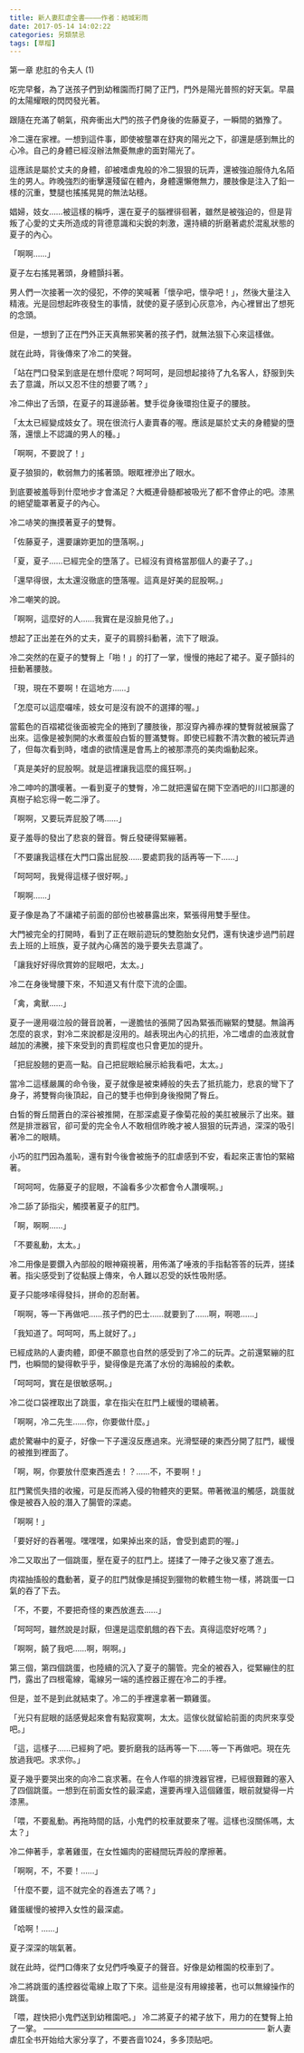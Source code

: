 ```yaml
---
title: 新人妻肛虐全書————作者：結城彩雨
date: 2017-05-14 14:02:22
categories: 另類禁忌
tags: [草榴]
---
```

第一章  悲肛的令夫人
(1)

吃完早餐，為了送孩子們到幼稚園而打開了正門，門外是陽光普照的好天氣。早晨的太陽耀眼的閃閃發光著。

跟隨在充滿了朝氣，飛奔衝出大門的孩子們身後的佐藤夏子，一瞬間的猶豫了。

冷二還在家裡。一想到這件事，即使被壟罩在舒爽的陽光之下，卻還是感到無比的心冷。自己的身體已經沒辦法無憂無慮的面對陽光了。

這應該是屬於丈夫的身體，卻被嗜虐鬼般的冷二狠狠的玩弄，還被強迫服侍九名陌生的男人。昨晚強烈的衝擊還殘留在體內，身體還懶倦無力，腰肢像是注入了鉛一樣的沉重，雙腿也搖搖晃晃的無法站穩。

娼婦，妓女……被這樣的稱呼，還在夏子的腦裡徘徊著，雖然是被強迫的，但是背叛了心愛的丈夫所造成的背德意識和尖銳的刺激，還持續的折磨著處於混亂狀態的夏子的內心。

「啊啊……」

夏子左右搖晃著頭，身體顫抖著。

男人們一次接著一次的侵犯，不停的笑喊著「懷孕吧，懷孕吧！」，然後大量注入精液。光是回想起昨夜發生的事情，就使的夏子感到心灰意冷，內心裡冒出了想死的念頭。

但是，一想到了正在門外正天真無邪笑著的孩子們，就無法狠下心來這樣做。

就在此時，背後傳來了冷二的笑聲。

「站在門口發呆到底是在想什麼呢？呵呵呵，是回想起接待了九名客人，舒服到失去了意識，所以又忍不住的想要了嗎？」

冷二伸出了舌頭，在夏子的耳邊舔著。雙手從身後環抱住夏子的腰肢。

「太太已經變成妓女了。現在很流行人妻賣春的喔。應該是屬於丈夫的身體變的墮落，還懷上不認識的男人的種。」

「啊啊，不要說了！」

夏子狼狽的，軟弱無力的搖著頭。眼眶裡滲出了眼水。

到底要被羞辱到什麼地步才會滿足？大概連骨髓都被吸光了都不會停止的吧。漆黑的絕望籠罩著夏子的內心。

冷二哧笑的撫摸著夏子的雙臀。

「佐藤夏子，還要讓妳更加的墮落啊。」

「夏，夏子……已經完全的墮落了。已經沒有資格當那個人的妻子了。」

「還早得很，太太還沒徹底的墮落喔。這真是好美的屁股啊。」

冷二嘲笑的說。

「啊啊，這麼好的人……我實在是沒臉見他了。」

想起了正出差在外的丈夫，夏子的肩膀抖動著，流下了眼淚。

冷二突然的在夏子的雙臀上「啪！」的打了一掌，慢慢的捲起了裙子。夏子顫抖的扭動著腰肢。

「現，現在不要啊！在這地方……」

「怎麼可以這麼囉嗦，妓女可是沒有說不的選擇的喔。」

當藍色的百褶裙從後面被完全的捲到了腰肢後，那沒穿內褲赤裸的雙臀就被展露了出來。這像是被剝開的水煮蛋般白皙的豐滿雙臀。即使已經數不清次數的被玩弄過了，但每次看到時，嗜虐的欲情還是會馬上的被那漂亮的美肉煽動起來。

「真是美好的屁股啊。就是這裡讓我這麼的瘋狂啊。」

冷二呻吟的讚嘆著。一看到夏子的雙臀，冷二就把還留在開下空酒吧的川口那邊的真樹子給忘得一乾二淨了。

「啊啊，又要玩弄屁股了嗎……」

夏子羞辱的發出了悲哀的聲音。臀丘發硬得緊繃著。

「不要讓我這樣在大門口露出屁股……要處罰我的話再等一下……」

「呵呵呵，我覺得這樣子很好啊。」

「啊啊……」

夏子像是為了不讓裙子前面的部份也被暴露出來，緊張得用雙手壓住。

大門被完全的打開時，看到了正在眼前遊玩的雙胞胎女兒們，還有快速步過門前趕去上班的上班族，夏子就內心痛苦的幾乎要失去意識了。

「讓我好好得欣賞妳的屁眼吧，太太。」

冷二在身後彎腰下來，不知道又有什麼下流的企圖。

「禽，禽獸……」

夏子一邊用啜泣般的聲音說著，一邊膽怯的張開了因為緊張而繃緊的雙腿。無論再怎麼的哀求，對冷二來說都是沒用的。越表現出內心的抗拒，冷二嗜虐的血液就會越加的沸騰，接下來受到的責罰程度也只會更加的提升。

「把屁股翹的更高一點。自己把屁眼給展示給我看吧，太太。」

當冷二這樣嚴厲的命令後，夏子就像是被束縛般的失去了抵抗能力，悲哀的彎下了身子，將雙臀向後頂起，自己的雙手也伸到身後撥開了臀丘。

白皙的臀丘間蒼白的深谷被推開，在那深處夏子像菊花般的美肛被展示了出來。雖然是排泄器官，卻可愛的完全令人不敢相信昨晚才被人狠狠的玩弄過，深深的吸引著冷二的眼睛。

小巧的肛門因為羞恥，還有對今後會被施予的肛虐感到不安，看起來正害怕的緊縮著。

「呵呵呵，佐藤夏子的屁眼，不論看多少次都會令人讚嘆啊。」

冷二舔了舔指尖，觸摸著夏子的肛門。

「啊，啊啊……」

「不要亂動，太太。」

冷二用像是要鑽入內部般的眼神窺視著，用佈滿了唾液的手指黏答答的玩弄，搓揉著。指尖感受到了從黏膜上傳來，令人難以忍受的妖性吸附感。

夏子只能哆嗦得發抖，拼命的忍耐著。

「啊啊，等一下再做吧……孩子們的巴士……就要到了……啊，啊嗯……」

「我知道了。呵呵呵，馬上就好了。」

已經成熟的人妻肉體，即便不願意也自然的感受到了冷二的玩弄。之前還緊繃的肛門，也瞬間的變得軟乎乎，變得像是充滿了水份的海綿般的柔軟。

「呵呵呵，實在是很敏感啊。」

冷二從口袋裡取出了跳蛋，拿在指尖在肛門上緩慢的環繞著。

「啊啊，冷二先生……你，你要做什麼。」

處於驚嚇中的夏子，好像一下子還沒反應過來。光滑堅硬的東西分開了肛門，緩慢的被推到裡面了。

「啊，啊，你要放什麼東西進去！？……不，不要啊！」

肛門驚慌失措的收攏，可是反而將入侵的物體夾的更緊。帶著微溫的觸感，跳蛋就像是被吞入般的潛入了腸管的深處。

「啊啊！」

「要好好的吞著喔。嘿嘿嘿，如果掉出來的話，會受到處罰的喔。」

冷二又取出了一個跳蛋，壓在夏子的肛門上。搓揉了一陣子之後又塞了進去。

肉褶抽搐般的蠢動著，夏子的肛門就像是捕捉到獵物的軟體生物一樣，將跳蛋一口氣的吞了下去。

「不，不要，不要把奇怪的東西放進去……」

「呵呵呵，雖然說是討厭，但還是這麼飢餓的吞下去。真得這麼好吃嗎？」

「啊啊，饒了我吧……啊，啊啊。」

第三個，第四個跳蛋，也陸續的沉入了夏子的腸管。完全的被吞入，從緊繃住的肛門，露出了四根電線，電線另一端的遙控器正握在冷二的手裡。

但是，並不是到此就結束了。冷二的手裡還拿著一顆雞蛋。

「光只有屁眼的話感覺起來會有點寂寞啊，太太。這傢伙就留給前面的肉屄來享受吧。」

「這，這樣子……已經夠了吧。要折磨我的話再等一下……等一下再做吧。現在先放過我吧。求求你。」

夏子幾乎要哭出來的向冷二哀求著。在令人作嘔的排洩器官裡，已經很艱難的塞入了四個跳蛋。一想到在前面女性的最深處，還要再埋入這個雞蛋，眼前就變得一片漆黑。

「喂，不要亂動。再拖時間的話，小鬼們的校車就要來了喔。這樣也沒關係嗎，太太？」

冷二伸著手，拿著雞蛋，在女性媚肉的密縫間玩弄般的摩擦著。

「啊啊，不，不要！……」

「什麼不要，這不就完全的吞進去了嗎？」

雞蛋緩慢的被押入女性的最深處。

「哈啊！……」

夏子深深的喘氣著。

就在此時，從門口傳來了女兒們呼喚夏子的聲音。好像是幼稚園的校車到了。

冷二將跳蛋的遙控器從電線上取了下來。這些是沒有用線接著，也可以無線操作的跳蛋。

「喂，趕快把小鬼們送到幼稚園吧。」
冷二將夏子的裙子放下，用力的在雙臀上拍了一掌。
————————————————————————————
新人妻虐肛全书开始给大家分享了，不要吝啬1024，多多顶贴吧。